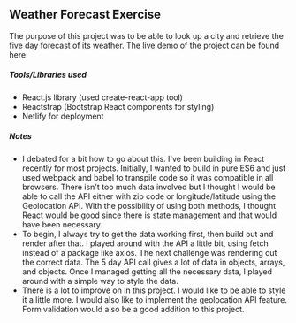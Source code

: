 ## Weather Forecast Exercise


The purpose of this project was to be able to look up a city and retrieve the five day forecast of its weather. The live demo of the project can be found here:

##### Tools/Libraries used

  - React.js library (used create-react-app tool)
  - Reactstrap (Bootstrap React components for styling)
  - Netlify for deployment


##### Notes
- I debated for a bit how to go about this. I've been building in React recently for most projects. Initially, I wanted to build in pure ES6 and just used webpack and babel to transpile code so it was compatible in all browsers. There isn't too much data involved but I thought I would be able to call the API either with zip code or longitude/latitude using the Geolocation API. With the possibility of using both methods, I thought React would be good since there is state management and that would have been necessary.
- To begin, I always try to get the data working first, then build out and render after that. I played around with the API a little bit, using fetch instead of a package like axios. The next challenge was rendering out the correct data. The 5 day API call gives a lot of data in objects, arrays, and objects. Once I managed getting all the necessary data, I played around with a simple way to style the data.
- There is a lot to improve on in this project. I would like to be able to style it a little more. I would also like to implement the geolocation API feature. Form validation would also be a good addition to this project.